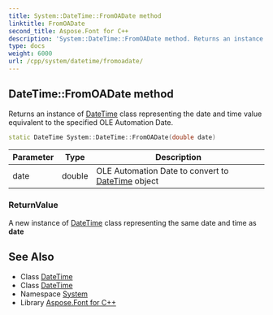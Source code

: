 ```yaml
---
title: System::DateTime::FromOADate method
linktitle: FromOADate
second_title: Aspose.Font for C++
description: 'System::DateTime::FromOADate method. Returns an instance of DateTime class representing the date and time value equivalent to the specified OLE Automation Date in C++.'
type: docs
weight: 6000
url: /cpp/system/datetime/fromoadate/
---
```

## DateTime::FromOADate method


Returns an instance of [DateTime](../) class representing the date and time value equivalent to the specified OLE Automation Date.

```cpp
static DateTime System::DateTime::FromOADate(double date)
```


| Parameter | Type | Description |
| --- | --- | --- |
| date | double | OLE Automation Date to convert to [DateTime](../) object |

### ReturnValue

A new instance of [DateTime](../) class representing the same date and time as **date**

## See Also

* Class [DateTime](../)
* Class [DateTime](../)
* Namespace [System](../../)
* Library [Aspose.Font for C++](../../../)
